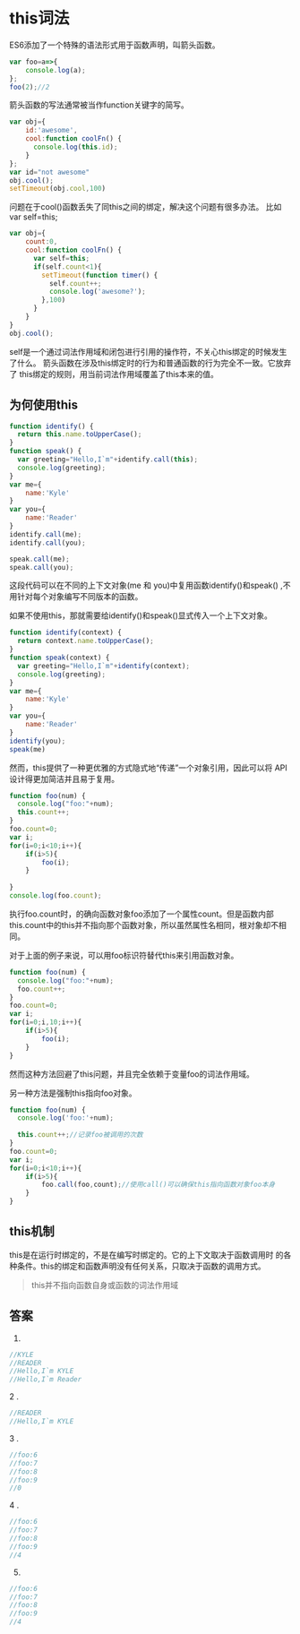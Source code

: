 # this词法
ES6添加了一个特殊的语法形式用于函数声明，叫箭头函数。
```javascript
var foo=a=>{
	console.log(a);
};
foo(2);//2
```
箭头函数的写法通常被当作function关键字的简写。
```javascript
var obj={
	id:'awesome',
	cool:function coolFn() {
	  console.log(this.id);
	}
};
var id="not awesome"
obj.cool();
setTimeout(obj.cool,100)
```
问题在于cool()函数丢失了同this之间的绑定，解决这个问题有很多办法。
比如var self=this;

```javascript
var obj={
	count:0,
	cool:function coolFn() {
	  var self=this;
	  if(self.count<1){
	  	setTimeout(function timer() {
	  	  self.count++;
	  	  console.log('awesome?');
	  	},100)
	  }
	}
}
obj.cool();
```
self是一个通过词法作用域和闭包进行引用的操作符，不关心this绑定的时候发生了什么。
箭头函数在涉及this绑定时的行为和普通函数的行为完全不一致。它放弃了
this绑定的规则，用当前词法作用域覆盖了this本来的值。

## 为何使用this
```javascript
function identify() {
  return this.name.toUpperCase();
}
function speak() {
  var greeting="Hello,I`m"+identify.call(this);
  console.log(greeting);
}
var me={
	name:'Kyle'
}
var you={
	name:'Reader'
}
identify.call(me);
identify.call(you);

speak.call(me);
speak.call(you);
```
这段代码可以在不同的上下文对象(me 和 you)中复用函数identify()和speak()
,不用针对每个对象编写不同版本的函数。

如果不使用this，那就需要给identify()和speak()显式传入一个上下文对象。
```javascript
function identify(context) {
  return context.name.toUpperCase();
}
function speak(context) {
  var greeting="Hello,I`m"+identify(context);
  console.log(greeting);
}
var me={
	name:'Kyle'
}
var you={
	name:'Reader'
}
identify(you);
speak(me)
```
然而，this提供了一种更优雅的方式隐式地“传递”一个对象引用，因此可以将
API设计得更加简洁并且易于复用。

```javascript
function foo(num) {
  console.log("foo:"+num);
  this.count++;
}
foo.count=0;
var i;
for(i=0;i<10;i++){
	if(i>5){
		foo(i);
	}
	
}
console.log(foo.count);
```
执行foo.count时，的确向函数对象foo添加了一个属性count。但是函数内部
this.count中的this并不指向那个函数对象，所以虽然属性名相同，根对象却不相同。

对于上面的例子来说，可以用foo标识符替代this来引用函数对象。
```javascript
function foo(num) {
  console.log("foo:"+num);
  foo.count++;
}
foo.count=0;
var i;
for(i=0;i,10;i++){
	if(i>5){
		foo(i);
	}
}
```
然而这种方法回避了this问题，并且完全依赖于变量foo的词法作用域。

另一种方法是强制this指向foo对象。
```javascript
function foo(num) {
  console.log('foo:'+num);
  
  this.count++;//记录foo被调用的次数
}
foo.count=0;
var i;
for(i=0;i<10;i++){
	if(i>5){
		foo.call(foo,count);//使用call()可以确保this指向函数对象foo本身
	}
}
```
## this机制
this是在运行时绑定的，不是在编写时绑定的。它的上下文取决于函数调用时
的各种条件。this的绑定和函数声明没有任何关系，只取决于函数的调用方式。
>this并不指向函数自身或函数的词法作用域


## 答案

1.
```javascript
//KYLE 
//READER 
//Hello,I`m KYLE 
//Hello,I`m Reader
```
2 . 
```javascript
//READER
//Hello,I`m KYLE
```

3 .
```javascript
//foo:6
//foo:7
//foo:8
//foo:9
//0
```

4 .
```javascript
//foo:6
//foo:7
//foo:8
//foo:9
//4
```
5. 
```javascript
//foo:6
//foo:7
//foo:8
//foo:9
//4
 
